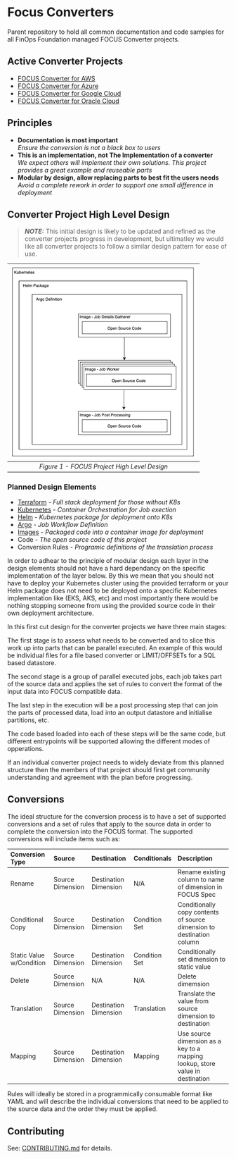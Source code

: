 # Focus Converters
Parent repository to hold all common documentation and code samples for all FinOps Foundation managed FOCUS Converter projects.

## Active Converter Projects

* [FOCUS Converter for AWS](https://github.com/finopsfoundation/focus_converter_aws)
* [FOCUS Converter for Azure](https://github.com/finopsfoundation/focus_converter_azure)
* [FOCUS Converter for Google Cloud](https://github.com/finopsfoundation/focus_converter_googlecloud)
* [FOCUS Converter for Oracle Cloud](https://github.com/finopsfoundation/focus_converter_oraclecloud)

## Principles

* **Documentation is most important**
 <br/>*Ensure the conversion is not a black box to users*
* **This is an implementation, not The Implementation of a converter**
<br/>*We expect others will implement their own solutions. This project provides a great example and reuseable parts*
* **Modular by design, allow replacing parts to best fit the users needs**
<br/>*Avoid a complete rework in order to support one small difference in deployment*

## Converter Project High Level Design

> **_NOTE:_**  This initial design is likely to be updated and refined as the converter projects progress in development, but ultimatley we would like all converter projects to follow a similar design pattern for ease of use.

| ![Converter High Level Design](images/FOCUS_converter_design.png) |
|:--:|
| *Figure 1 - FOCUS Project High Level Design* |

### Planned Design Elements
* [Terraform](https://www.terraform.io) - *Full stack deployment for those without K8s*
* [Kubernetes](https://kubernetes.io) - *Container Orchestration for Job exection*
* [Helm](https://helm.sh) - *Kubernetes package for deployment onto K8s*
* [Argo](https://argoproj.github.io/argo-workflows/) - *Job Workflow Definition*
* [Images](https://www.docker.com) - *Packaged code into a container image for deployment*
* Code - *The open source code of this project*
* Conversion Rules - *Programic definitions of the translation process*

In order to adhear to the principle of modular design each layer in the design elements should not have a hard dependancy on the specific implementation of the layer below. By this we mean that you should not have to deploy your Kubernetes cluster using the provided terraform or your Helm package does not need to be deployed onto a specific Kubernetes implementation like (EKS, AKS, etc) and most importantly there would be nothing stopping someone from using the provided source code in their own deployment architecture.

In this first cut design for the converter projects we have three main stages:

The first stage is to assess what needs to be converted and to slice this work up into parts that can be parallel executed. An example of this would be individual files for a file based converter or LIMIT/OFFSETs for a SQL based datastore.

The second stage is a group of parallel executed jobs, each job takes part of the source data and applies the set of rules to convert the format of the input data into FOCUS compatible data.

The last step in the execution will be a post processing step that can join the parts of processed data, load into an output datastore and initialise partitions, etc.

The code based loaded into each of these steps will be the same code, but different entrypoints will be supported allowing the different modes of opperations.

If an individual converter project needs to widely deviate from this planned structure then the members of that project should first get community understanding and agreement with the plan before progressing.

## Conversions

The ideal structure for the conversion process is to have a set of supported conversions and a set of rules that apply to the source data in order to complete the conversion into the FOCUS format. The supported conversions will include items such as:

| Conversion Type          | Source           | Destination           | Conditionals  | Description                                                              |
|:-------------------------|:-----------------|:----------------------|:--------------|:-------------------------------------------------------------------------|
| Rename                   | Source Dimension | Destination Dimension | N/A           | Rename existing column to name of dimension in FOCUS Spec                |
| Conditional Copy         | Source Dimension | Destination Dimension | Condition Set | Conditionally copy contents of source dimension to destination column    |
| Static Value w/Condition | Source Dimension | Destination Dimension | Condition Set | Conditionally set dimension to static value                              |
| Delete                   | Source Dimension | N/A                   | N/A           | Delete dimemsion                                                         |
| Translation              | Source Dimension | Destination Dimension | Translation   | Translate the value from source dimension to destination                 |
| Mapping                  | Source Dimension | Destination Dimension | Mapping       | Use source dimension as a key to a mapping lookup, store value in destination|

Rules will ideally be stored in a programmically consumable format like YAML and will describe the individual conversions that need to be applied to the source data and the order they must be applied.

## Contributing

See: [CONTRIBUTING.md](CONTRIBUTING.md) for details.
